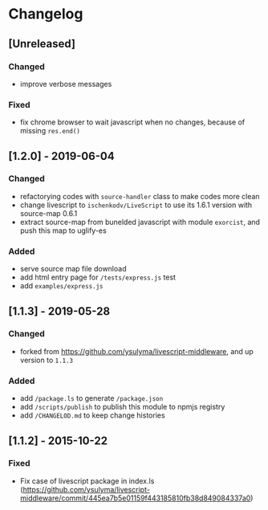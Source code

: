 # Changelog

## [Unreleased]
### Changed
- improve verbose messages

### Fixed
- fix chrome browser to wait javascript when no changes, because of missing `res.end()`

## [1.2.0] - 2019-06-04
### Changed
- refactorying codes with `source-handler` class to make codes more clean
- change livescript to `ischenkodv/LiveScript` to use its 1.6.1 version with source-map 0.6.1
- extract source-map from bunelded javascript with module `exorcist`, and push this map to uglify-es

### Added
- serve source map file download
- add html entry page for `/tests/express.js` test
- add `examples/express.js`

## [1.1.3] - 2019-05-28
### Changed
- forked from https://github.com/ysulyma/livescript-middleware, and up version to `1.1.3`

### Added
- add `/package.ls` to generate `/package.json`
- add `/scripts/publish` to publish this module to npmjs registry
- add `/CHANGELOD.md` to keep change histories


## [1.1.2] - 2015-10-22
### Fixed
- Fix case of livescript package in index.ls (https://github.com/ysulyma/livescript-middleware/commit/445ea7b5e01159f443185810fb38d849084337a0)
